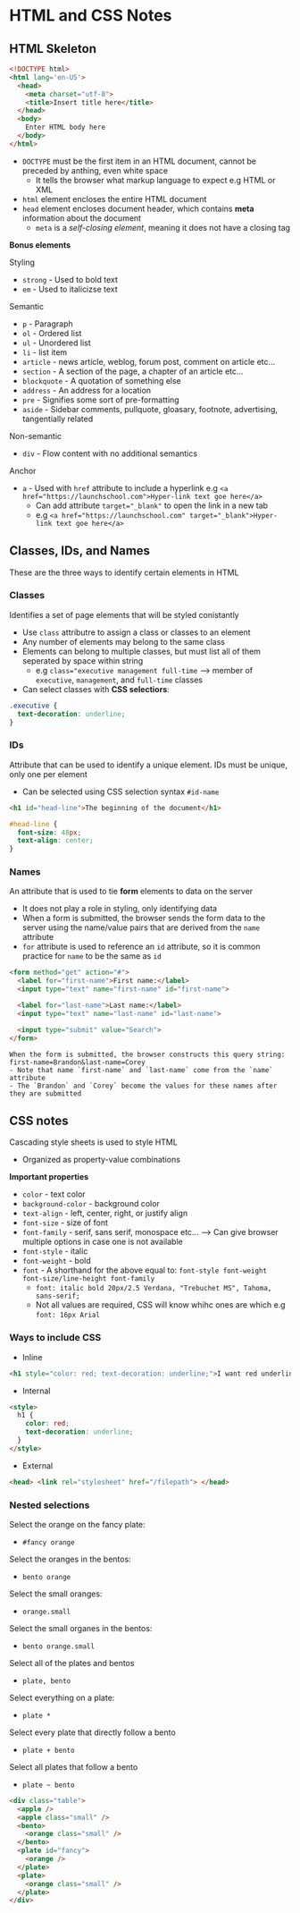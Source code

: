 # HTML and CSS Notes #
## HTML Skeleton ##
```HTML
<!DOCTYPE html>
<html lang='en-US'>
  <head>
    <meta charset="utf-8">
    <title>Insert title here</title>
  </head>
  <body>
    Enter HTML body here
  </body>
</html>
```

- `DOCTYPE` must be the first item in an HTML document, cannot be preceded by anthing, even white space
  - It tells the browser what markup language to expect e.g HTML or XML
- `html` element encloses the entire HTML document
- `head` element encloses document header, which contains **meta** information about the document
  - `meta` is a _self-closing element_, meaning it does not have a closing tag

**Bonus elements**

Styling
- `strong` - Used to bold text
- `em` - Used to italicizse text

Semantic
- `p` - Paragraph
- `ol` - Ordered list
- `ul` - Unordered list
- `li` - list item
- `article` - news article, weblog, forum post, comment on article etc...
- `section` - A section of the page, a chapter of an article etc...
- `blockquote` - A quotation of something else
- `address` - An address for a location
- `pre` - Signifies some sort of pre-formatting
- `aside` - Sidebar comments, pullquote, gloasary, footnote, advertising, tangentially related

Non-semantic
- `div` - Flow content with no additional semantics

Anchor
- `a` - Used with `href` attribute to include a hyperlink e.g `<a href="https://launchschool.com">Hyper-link text goe here</a>`
  - Can add attribute `target="_blank"` to open the link in a new tab
  - e.g `<a href="https://launchschool.com" target="_blank">Hyper-link text goe here</a>`

## Classes, IDs, and Names ##
These are the three ways to identify certain elements in HTML

### Classes ###
Identifies a set of page elements that will be styled conistantly
- Use `class` attributre to assign a class or classes to an element
- Any number of elements may belong to the same class
- Elements can belong to multiple classes, but must list all of them seperated by space within string
  - e.g `class="executive management full-time` --> member of `executive`, `management`, and `full-time` classes
- Can select classes with **CSS selectiors**:
```css
.executive {
  text-decoration: underline;
}
```

### IDs ###
Attribute that can be used to identify a unique element. IDs must be unique, only one per element
- Can be selected using CSS selection syntax `#id-name`
```html
<h1 id="head-line">The beginning of the document</h1>
```
```css
#head-line {
  font-size: 48px;
  text-align: center;
}
```

### Names ###
An attribute that is used to tie **form** elements to data on the server
- It does not play a role in styling, only identifying data
- When a form is submitted, the browser sends the form data to the server using the name/value pairs that are derived from the `name` attribute
- `for` attribute is used to reference an `id` attribute, so it is common practice for `name` to be the same as `id`
```html
<form method="get" action="#">
  <label for="first-name">First name:</label>
  <input type="text" name="first-name" id="first-name">

  <label for="last-name">Last name:</label>
  <input type="text" name="last-name" id="last-name">

  <input type="submit" value="Search">
</form>
```
```
When the form is submitted, the browser constructs this query string:
first-name=Brandon&last-name=Corey
- Note that name `first-name` and `last-name` come from the `name` attribute
- The `Brandon` and `Corey` become the values for these names after they are submitted
```

## CSS notes ##
Cascading style sheets is used to style HTML
- Organized as property-value combinations

**Important properties**
- `color` - text color
- `background-color` - background color
- `text-align` - left, center, right, or justify align
- `font-size` - size of font
- `font-family` - serif, sans serif, monospace etc... --> Can give browser multiple options in case one is not available
- `font-style` - italic
- `font-weight` - bold
- `font` - A shorthand for the above equal to: `font-style font-weight font-size/line-height font-family`
  - `font: italic bold 20px/2.5 Verdana, "Trebuchet MS", Tahoma, sans-serif;`
  - Not all values are required, CSS will know whihc ones are which e.g `font: 16px Arial`

### Ways to include CSS ###
- Inline
```html
<h1 style="color: red; text-decoration: underline;">I want red underlined text!</h1>
```
- Internal
```html
<style>
  h1 {
    color: red;
    text-decoration: underline;
  }
</style>
```
- External
```html
<head> <link rel="stylesheet" href="/filepath"> </head>
```

### Nested selections ###
Select the orange on the fancy plate:
- `#fancy orange`

Select the oranges in the bentos:
- `bento orange`

Select the small oranges:
- `orange.small`

Select the small organes in the bentos:
- `bento orange.small`

Select all of the plates and bentos
- `plate, bento`

Select everything on a plate:
- `plate *`

Select every plate that directly follow a bento
- `plate + bento`

Select all plates that follow a bento
- `plate ~ bento`

```html
<div class="table">
  <apple />
  <apple class="small" />
  <bento>
    <orange class="small" />
  </bento>
  <plate id="fancy">
    <orange />
  </plate>
  <plate>
    <orange class="small" />
  </plate>
</div>
```